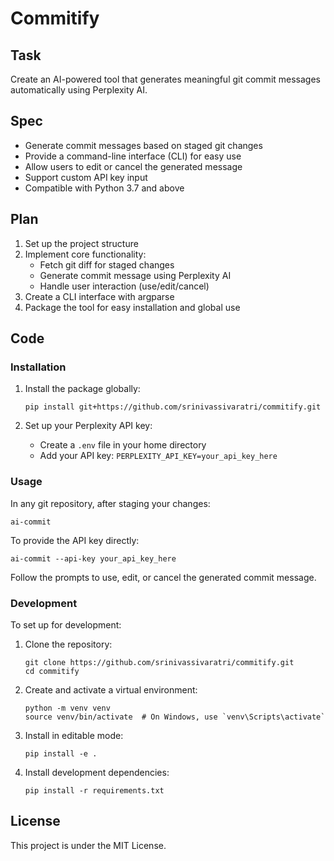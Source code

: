 # Commitify

## Task
Create an AI-powered tool that generates meaningful git commit messages automatically using Perplexity AI.

## Spec
- Generate commit messages based on staged git changes
- Provide a command-line interface (CLI) for easy use
- Allow users to edit or cancel the generated message
- Support custom API key input
- Compatible with Python 3.7 and above

## Plan
1. Set up the project structure
2. Implement core functionality:
   - Fetch git diff for staged changes
   - Generate commit message using Perplexity AI
   - Handle user interaction (use/edit/cancel)
3. Create a CLI interface with argparse
4. Package the tool for easy installation and global use

## Code

### Installation

1. Install the package globally:
   ```
   pip install git+https://github.com/srinivassivaratri/commitify.git
   ```

2. Set up your Perplexity API key:
   - Create a `.env` file in your home directory
   - Add your API key: `PERPLEXITY_API_KEY=your_api_key_here`

### Usage

In any git repository, after staging your changes:

```
ai-commit
```

To provide the API key directly:

```
ai-commit --api-key your_api_key_here
```

Follow the prompts to use, edit, or cancel the generated commit message.

### Development

To set up for development:

1. Clone the repository:
   ```
   git clone https://github.com/srinivassivaratri/commitify.git
   cd commitify
   ```

2. Create and activate a virtual environment:
   ```
   python -m venv venv
   source venv/bin/activate  # On Windows, use `venv\Scripts\activate`
   ```

3. Install in editable mode:
   ```
   pip install -e .
   ```

4. Install development dependencies:
   ```
   pip install -r requirements.txt
   ```

## License

This project is under the MIT License.
